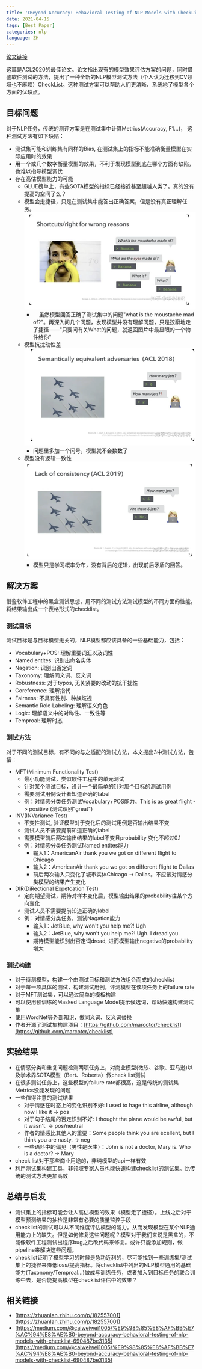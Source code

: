 ```yaml
---
title: '《Beyond Accuracy: Behavioral Testing of NLP Models with CheckList》'
date: 2021-04-15
tags: [Best Paper]
categories: nlp
language: ZH
---
```


[论文链接](https://arxiv.org/abs/2005.04118)

这篇是ACL2020的最佳论文。论文指出现有的模型效果评估方案的问题，同时借鉴软件测试的方法，提出了一种全新的NLP模型测试方法（个人认为迁移到CV领域也不麻烦）CheckList。这种测试方案可以帮助人们更清晰、系统地了模型各个方面的优缺点。
<!-- more -->

## 目标问题

对于NLP任务，传统的测评方案是在测试集中计算Metrics(Accuracy, F1...)， 这种测试方法有如下缺陷：

- 测试集可能和训练集有同样的Bias, 在测试集上的指标不能准确衡量模型在实际应用时的效果
- 用一个或几个数字衡量模型的效果，不利于发现模型到底在哪个方面有缺陷，也难以指导模型调优
- 存在高估模型能力的可能
  - GLUE榜单上，有些SOTA模型的指标已经接近甚至超越人类了。真的没有提高的空间了么？
  - 模型会走捷径，只是在测试集中能答出正确答案，但是没有真正理解任务。
    ![image.png](/images//byd_acc1.png)
    -     虽然模型回答正确了测试集中的问题"what is the moustache mad of?"。再深入问几个问题，发现模型并没有理解问题，只是狡猾地走了捷径——"只要问有关What的问题，就返回图片中最显眼的一个物件给你"
  - 模型抗扰动性差
    ![image.png](/images//byd_acc2.png)
    - 问题里多加一个问号，模型就不会数数了
  - 模型没有逻辑一致性
    ![image.png](/images//byd_acc3.png)
    - 模型只是学习概率分布，没有背后的逻辑，出现前后矛盾的回答。



<a name="TKfgk"></a>

## 解决方案

借鉴软件工程中的黑盒测试思想，用不同的测试方法测试模型的不同方面的性能。将结果输出成一个表格形式的checklist。
<a name="auIuF"></a>

### 测试目标

测试目标是与目标模型无关的，NLP模型都应该具备的一些基础能力，包括：

- Vocabulary+POS: 理解重要词汇以及词性
- Named entites: 识别出命名实体
- Nagation: 识别出否定词
- Taxonomy: 理解同义词、反义词
- Robustness: 对于typos, 无关紧要的改动的抗干扰性
- Coreference: 理解指代
- Fairness: 不具有性别、种族歧视
- Semantic Role Labeling: 理解语义角色
- Logic: 理解语义中的对称性、一致性等
- Temproal: 理解时态
  <a name="5nUnG"></a>

### 测试方法

对于不同的测试目标，有不同的与之适配的测试方法，本文提出3中测试方法，包括：

- MFT(Minimum Functionality Test)
  - 最小功能测试，类似软件工程中的单元测试
  - 针对某个测试目标，设计一个最简单的针对那个目标的测试用例
  - 需要测试用例设计者知道正确的label
  - 例：对情感分类任务测试Vocabulary+POS能力。This is as great flight -> positive (测试识别"great")
- INV(INVariance Test)
  - 不变性测试, 验证模型对于变化后的测试用例是否输出结果不变
  - 测试人员不需要提前知道正确的label
  - 需要模型前后两次输出结果的label不变且probability 变化不超过0.1
  - 例：对情感分类任务测试Named entites能力
    - 输入1：AmericanAir thank you we got on different flight to Chicago
    - 输入2：AmericanAir thank you we got on different flight to Dallas
    - 前后两次输入只变化了城市实体Chicago -> Dallas。不应该对情感分类模型的结果产生变化
- DIR(DiRectional Expetcation Test)
  - 定向期望测试，期待对样本变化后，模型输出结果的probability往某个方向变化
  - 测试人员不需要提前知道正确的label
  - 例：对情感分类任务，测试Nagation能力
    - 输入1：JetBlue, why won't you help me?! Ugh
    - 输入2：JetBlue, why won't you help me?! Ugh. I dread you.
    - 期待模型能识别出否定词dread, 进而模型输出negative的probability增大
      <a name="8dz6d"></a>

### 测试构建

- 对于待测模型，构建一个由测试目标和测试方法组合而成的checklist
- 对于每一项具体的测试，构建测试用例，评测模型在该项任务上的failure rate
- 对于MFT测试集，可以通过简单的模板构建
- 可以使用预训练的Masked Language Model提示候选词，帮助快速构建测试集
- 使用WordNet等外部知识，做同义词、反义词替换
- 作者开源了测试集构建项目：[https://github.com/marcotcr/checklist](https://github.com/marcotcr/checklist)
  <a name="or2Rl"></a>

## 实验结果

- 在情感分类和重复问题检测两项任务上，对商业模型(微软、谷歌、亚马逊)以及学术界SOTA模型（Bert、Roberta）做check list测试
- 在很多测试任务上，这些模型的failure rate都很高，这是传统的测试集Metrics没能发现的问题
- 一些值得注意的测试结果
  - 对于情感在时态上的变化识别不好: I used to hage this airline, although now I like it -> pos
  - 对于句子结尾的否定识别不好: I thought the plane would be awful, but it wasn't. -> pos/neutral
  - 作者的情感比其他人的重要：Some people think you are ecellent, but I think you are nasty. -> neg
  - 一些语料中的偏见（男性是医生）：John is not a doctor, Mary is. Who is a doctor? -> Mary
- check list对于那些商业用途的，非纯模型的api一样有效
- 利用测试集构建工具，非领域专家人员也能快速构建checklist的测试集。比传统的测试方法更加高效
  <a name="AcYAY"></a>

## 总结与启发

- 测试集上的指标可能会让人高估模型的效果（模型走了捷径）。上线之后对于模型预测结果的抽检是非常有必要的质量监控手段
- checklist的测试可以从不同维度评估模型的能力。从而发现模型在某个NLP通用能力上的缺失。但是如何修复这些问题呢？模型对于我们来说是黑盒的，不能像软件工程测试出程序bug之后改代码来修复。或许只能添加规则，做pipeline来解决这些问题。
- checklist证明了模型学习的时候是急功近利的，尽可能找到一些训练集/测试集上的捷径来降低loss/提高指标。将checklist中列出的NLP模型通用的基础能力(Taxonomy/Temproal...)做成与训练任务，或者加入到目标任务的联合训练中去，是否能提高模型在checklist评估中的效果？
  <a name="YWCg4"></a>

## 相关链接

- [https://zhuanlan.zhihu.com/p/182557001](https://zhuanlan.zhihu.com/p/182557001)
- [https://medium.com/@caiweiwei1005/%E9%98%85%E8%AF%BB%E7%AC%94%E8%AE%B0-beyond-accuracy-behavioral-testing-of-nlp-models-with-checklist-690487be3135](https://medium.com/@caiweiwei1005/%E9%98%85%E8%AF%BB%E7%AC%94%E8%AE%B0-beyond-accuracy-behavioral-testing-of-nlp-models-with-checklist-690487be3135)
